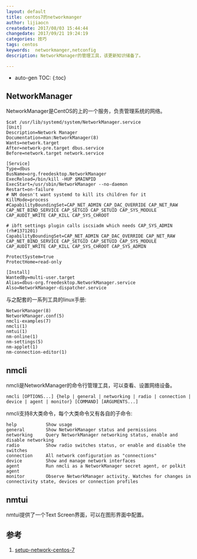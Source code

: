 ```yaml
---
layout: default
title: centos7的networkmanger
author: lijiaocn
createdate: 2017/08/03 15:44:44
changedate: 2017/09/21 19:24:19
categories: 技巧
tags: centos
keywords:  networkmanger,netconfig
description: NetworkManager的管理工具，该更新知识储备了。

---
```


* auto-gen TOC:
{:toc}

## NetworkManager

NetworkManager是CentOS的上的一个服务，负责管理系统的网络。

	$cat /usr/lib/systemd/system/NetworkManager.service
	[Unit]
	Description=Network Manager
	Documentation=man:NetworkManager(8)
	Wants=network.target
	After=network-pre.target dbus.service
	Before=network.target network.service
	
	[Service]
	Type=dbus
	BusName=org.freedesktop.NetworkManager
	ExecReload=/bin/kill -HUP $MAINPID
	ExecStart=/usr/sbin/NetworkManager --no-daemon
	Restart=on-failure
	# NM doesn't want systemd to kill its children for it
	KillMode=process
	#CapabilityBoundingSet=CAP_NET_ADMIN CAP_DAC_OVERRIDE CAP_NET_RAW CAP_NET_BIND_SERVICE CAP_SETGID CAP_SETUID CAP_SYS_MODULE CAP_AUDIT_WRITE CAP_KILL CAP_SYS_CHROOT
	
	# ibft settings plugin calls iscsiadm which needs CAP_SYS_ADMIN (rh#1371201)
	CapabilityBoundingSet=CAP_NET_ADMIN CAP_DAC_OVERRIDE CAP_NET_RAW CAP_NET_BIND_SERVICE CAP_SETGID CAP_SETUID CAP_SYS_MODULE CAP_AUDIT_WRITE CAP_KILL CAP_SYS_CHROOT CAP_SYS_ADMIN
	
	ProtectSystem=true
	ProtectHome=read-only
	
	[Install]
	WantedBy=multi-user.target
	Alias=dbus-org.freedesktop.NetworkManager.service
	Also=NetworkManager-dispatcher.service

与之配套的一系列工具的linux手册:

	NetworkManager(8)
	NetworkManager.conf(5)
	nmcli-examples(7)
	nmcli(1)
	nmtui(1)
	nm-online(1)
	nm-settings(5)
	nm-applet(1)
	nm-connection-editor(1)

## nmcli

nmcli是NetworkManager的命令行管理工具，可以查看、设置网络设备。

	nmcli [OPTIONS...] {help | general | networking | radio | connection | device | agent | monitor} [COMMAND] [ARGUMENTS...]

nmcli支持8大类命令，每个大类命令又有各自的子命令:

	help           Show usage
	general        Show NetworkManager status and permissions
	networking     Query NetworkManager networking status, enable and disable networking
	radio          Show radio switches status, or enable and disable the switches
	connection     All network configuration as "connections"
	device         Show and manage network interfaces
	agent          Run nmcli as a NetworkManager secret agent, or polkit agent
	monitor        Observe NetworkManager activity. Watches for changes in connectivity state, devices or connection profiles

## nmtui

nmtui提供了一个Text Screen界面，可以在图形界面中配置。

## 参考

1. [setup-network-centos-7][1]

[1]: http://www.krizna.com/centos/setup-network-centos-7/ "setup-network-centos-7" 
